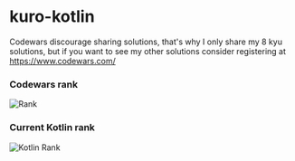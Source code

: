 # kuro-kotlin

Codewars discourage sharing solutions, that's why I only share my 8 kyu solutions, but if you want to see my other solutions consider registering at https://www.codewars.com/

### Codewars rank
![Rank](https://www.codewars.com/users/kurovale/badges/large)

### Current Kotlin rank

![Kotlin Rank](https://shields.io/badge/-6%20kyu-white?logo=kotlin&style=for-the-badge)
